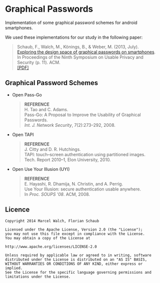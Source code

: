 # Graphical Passwords

Implementation of some graphical password schemes for android smartphones.


We used these implementations for our study in the following paper:

>  Schaub, F., Walch, M., Könings, B., & Weber, M. (2013, July).<br>
>  [Exploring the design space of graphical passwords on smartphones](http://dl.acm.org/citation.cfm?id=2501615).<br>
>  In Proceedings of the Ninth Symposium on Usable Privacy and Security (p. 11). ACM.<br>
>  [[PDF]](http://cups.cs.cmu.edu/soups/2013/proceedings/a11_Schaub.pdf)

## Graphical Password Schemes

- Open Pass-Go

    >  <b>REFERENCE</b><br>
    >  H. Tao and C. Adams.<br> 
    >  Pass-Go: A Proposal to Improve the Usability of Graphical Passwords.<br>
    >  <i>Int. J. Network Security</i>, 7(2):273–292, 2008.

- Open TAPI

    >  <b>REFERENCE</b><br>
    >  J. Citty and D. R. Hutchings.<br> 
    >  TAPI: touch–screen authentication using partitioned images.<br>
    >  Tech. Report 2010–1, Elon University, 2010.

- Open Use Your Illusion (UYI)

    >  <b>REFERENCE</b><br>
    >  E. Hayashi, R. Dhamija, N. Christin, and A. Perrig.<br> 
    >  Use Your Illusion: secure authentication usable anywhere.<br>
    >  In <i>Proc. SOUPS '08</i>. ACM, 2008.

## Licence

    Copyright 2014 Marcel Walch, Florian Schaub

    Licensed under the Apache License, Version 2.0 (the "License");
    you may not use this file except in compliance with the License.
    You may obtain a copy of the License at

    http://www.apache.org/licenses/LICENSE-2.0

    Unless required by applicable law or agreed to in writing, software
    distributed under the License is distributed on an "AS IS" BASIS,
    WITHOUT WARRANTIES OR CONDITIONS OF ANY KIND, either express or implied.
    See the License for the specific language governing permissions and
    limitations under the License.
